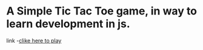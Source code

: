 # A Simple Tic Tac Toe game, in way to learn development in js.
link -[clike here to play](https://prakashgolusingh.github.io/index/)
